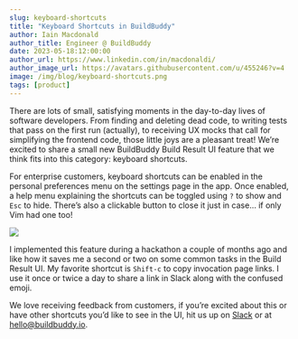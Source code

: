```yaml
---
slug: keyboard-shortcuts
title: "Keyboard Shortcuts in BuildBuddy"
author: Iain Macdonald
author_title: Engineer @ BuildBuddy
date: 2023-05-18:12:00:00
author_url: https://www.linkedin.com/in/macdonaldi/
author_image_url: https://avatars.githubusercontent.com/u/455246?v=4
image: /img/blog/keyboard-shortcuts.png
tags: [product]
---
```


There are lots of small, satisfying moments in the day-to-day lives of software developers. From finding and deleting dead code, to writing tests that pass on the first run (actually), to receiving UX mocks that call for simplifying the frontend code, those little joys are a pleasant treat! We’re excited to share a small new BuildBuddy Build Result UI feature that we think fits into this category: keyboard shortcuts.

For enterprise customers, keyboard shortcuts can be enabled in the personal preferences menu on the settings page in the app. Once enabled, a help menu explaining the shortcuts can be toggled using `?` to show and `Esc` to hide. There’s also a clickable button to close it just in case… if only Vim had one too!

![](/img/blog/keyboard-shortcuts.png)

I implemented this feature during a hackathon a couple of months ago and like how it saves me a second or two on some common tasks in the Build Result UI. My favorite shortcut is `Shift-c` to copy invocation page links. I use it once or twice a day to share a link in Slack along with the confused emoji.

We love receiving feedback from customers, if you’re excited about this or have other shortcuts you’d like to see in the UI, hit us up on [Slack](https://slack.buildbuddy.io/) or at [hello@buildbuddy.io](mailto:hello@buildbuddy.io).

